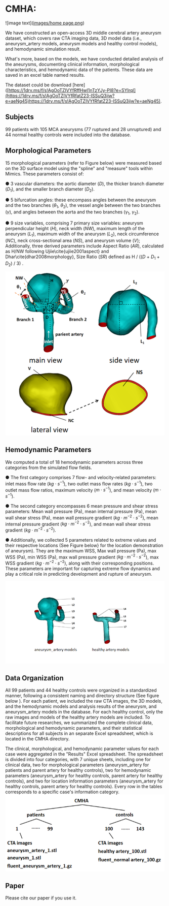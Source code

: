 # CMHA:
![image text]([images/home page.png](https://github.com/CMHA-1/CMHA/blob/main/images/home%20page.png))

We have constructed an open-access 3D middle cerebral artery aneurysm dataset,  which covers raw CTA imaging data, 3D model data (i.e., aneurysm_artery models, aneurysm models and healthy control models), and hemodynamic simulation result. 

What's more, based on the models, we have conducted detailed analysis of the aneurysms, documenting clinical information, morphological characteristics, and hemodynamic data of the patients. These data are saved in an excel table named results.

The dataset could be download [here] ([https://1drv.ms/f/s!AgOoTZIVYfRffHwI1nTzYJy-PI8?e=SYIrqI](https://1drv.ms/f/s!AgOoTZIVYfRfatZ23-ISSuQ3ijw?e=aeNg45)https://1drv.ms/f/s!AgOoTZIVYfRfatZ23-ISSuQ3ijw?e=aeNg45).

## Subjects

99 patients with 105 MCA aneurysms (77 ruptured and 28 unruptured) and 44 normal healthy controls were included into the database.

## Morphological Parameters

15 morphological parameters (refer to Figure below) were measured based on the 3D surface model using the "spline" and "measure" tools within Mimics. These parameters consist of:

  ● 3 vascular diameters: the aortic diameter ($D$), the thicker branch diameter ($D_{1}$), and the smaller branch diameter ($D_{2}$).

  ● 5 bifurcation angles: these encompass angles between the aneurysm and the two branches ($\theta_{1}$, $\theta_{2}$), the vessel angle between the two branches ($\gamma$), and angles between the aorta and the two branches ($\gamma_{1}$, $\gamma_{2}$).

  ● 9 size variables, comprising 7 primary size variables: aneurysm perpendicular height ($H$), neck width ($NW$), maximum length of the aneurysm ($L_{1}$), maximum width of the aneurysm ($L_{2}$), neck circumference ($NC$), neck cross-sectional area ($NS$), and aneurysm volume ($V$); Additionally, three derived parameters include Aspect Ratio ($AR$), calculated as H/NW following Ujiie\cite{ujiie2001aspect} and Dhar\cite{dhar2008morphology}, Size Ratio ($SR$) defined as H / (($D$ + $D_{1}$ + $D_{2}$) / 3) .

![](images/morphological.png)

## Hemodynamic Parameters
We computed a total of 18 hemodynamic parameters across three categories from the simulated flow fields.

  ● The first category comprises 7 flow- and velocity-related parameters: inlet mass flow rate ($kg\cdot s^{-1}$), two outlet mass flow rates ($kg\cdot s^{-1}$), two outlet mass flow ratios, maximum velocity ($m\cdot s^{-1}$), and mean velocity ($m\cdot s^{-1}$).

  ● The second category encompasses 6 mean pressure and shear stress parameters: Mean wall pressure (Pa), mean internal pressure (Pa), mean wall shear stress (Pa), mean wall pressure gradient ($kg\cdot m^{-2}\cdot s^{-2}$), mean internal pressure gradient ($kg\cdot m^{-2}\cdot s^{-2}$), and mean wall shear stress gradient ($kg\cdot m^{-2}\cdot s^{-2}$).

  ● Additionally, we collected 5 parameters related to extreme values and their respective locations (See Figure below} for the location demonstration of aneurysm). They are the maximum WSS, Max wall pressure (Pa), max WSS (Pa), min WSS (Pa), max wall pressure gradient ($kg\cdot m^{-2}\cdot s^{-2}$), max WSS gradient ($kg\cdot m^{-2}\cdot s^{-2}$), along with their corresponding positions. These parameters are important for capturing extreme flow dynamics and play a critical role in predicting development and rupture of aneurysm.

![](images/position.png)

## Data Organization

All 99 patients and 44 healthy controls were organized in a standardized manner, following a consistent naming and directory structure (See figure below ). For each patient, we included the raw CTA images, the 3D models, and the hemodynamic models and analysis results of the aneurysm, and aneurysm\_artery models in the database. For each healthy control, only the raw images and models of the healthy artery models are included. To facilitate future researches, we summarized the complete clinical data, morphological and hemodynamic parameters, and their statistical descriptions for all subjects in an separate Excel spreadsheet, which is located in the CMHA directory. 

The clinical, morphological, and hemodynamic parameter values for each case were aggregated in the "Results" Excel spreadsheet. The spreadsheet is divided into four categories, with 7 unique sheets, including one for clinical data, two for morphological parameters (aneurysm\_artery for patients and parent artery for healthy controls), two for hemodynamic parameters (aneurysm\_artery for healthy controls, parent artery for healthy controls), and two for location information parameters (aneurysm\_artery for healthy controls, parent artery for healthy controls). Every row in the tables corresponds to a specific case's information category.
![](images/organization.png)

## Paper

Please cite our paper if you use it.
